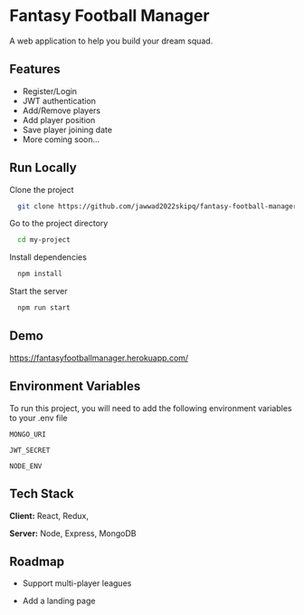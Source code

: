 
# Fantasy Football Manager

A web application to help you build your dream squad.

## Features

- Register/Login
- JWT authentication
- Add/Remove players
- Add player position
- Save player joining date
- More coming soon... 


## Run Locally

Clone the project

```bash
  git clone https://github.com/jawwad2022skipq/fantasy-football-manager
```

Go to the project directory

```bash
  cd my-project
```

Install dependencies

```bash
  npm install
```

Start the server

```bash
  npm run start
```


## Demo

https://fantasyfootballmanager.herokuapp.com/


## Environment Variables

To run this project, you will need to add the following environment variables to your .env file

`MONGO_URI`

`JWT_SECRET`

`NODE_ENV`


## Tech Stack

**Client:** React, Redux,

**Server:** Node, Express, MongoDB


## Roadmap

- Support multi-player leagues

- Add a landing page

